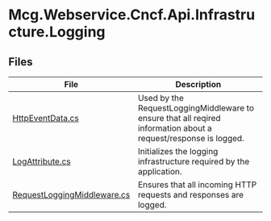 # Mcg.Webservice.Cncf.Api.Infrastructure.Logging

## Files

| **File**                                                     | **Description**                                                                                                 |
| ------------------------------------------------------------ | --------------------------------------------------------------------------------------------------------------- |
| [HttpEventData.cs](./HttpEventData.cs)                       | Used by the RequestLoggingMiddleware to ensure that all reqired information about a request/response is logged. |
| [LogAttribute.cs](./LogAttribute.cs)                         | Initializes the logging infrastructure required by the application.                                             |
| [RequestLoggingMiddleware.cs](./RequestLoggingMiddleware.cs) | Ensures that all incoming HTTP requests and responses are logged.                                               |
